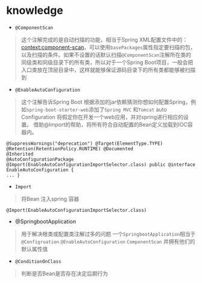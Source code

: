 # knowledge


- `@ComponentScan`
> 这个注解完成的是自动扫描的功能，相当于Spring XML配置文件中的：<context:component-scan>，可以使用`basePackages`属性指定要扫描的包，以及扫描的条件。如果不设置的话默认扫描`@ComponentScan`注解所在类的同级类和同级目录下的所有类，所以对于一个Spring Boot项目，一般会把入口类放在顶层目录中，这样就能够保证源码目录下的所有类都能够被扫描到

- `@EnableAutoConfiguration`
>    这个注解告诉Spring Boot 根据添加的jar依赖猜测你想如何配置Spring，例如`spring-boot-starter-web`添加了`Spring MVC` 和`Tomcat` auto Configuration 将假定你在开发一个web应用，并对spring进行相应的设置。
> 借助@Import的帮助，将所有符合自动配置的Bean定义加载到IOC容器内。

```
@SuppressWarnings("deprecation") @Target(ElementType.TYPE) @Retention(RetentionPolicy.RUNTIME) @Documented
@Inherited
@AutoConfigurationPackage @Import(EnableAutoConfigurationImportSelector.class) public @interface EnableAutoConfiguration {
... }
```

- `Import`
> 将Bean 注入spring 容器
```
@Import(EnableAutoConfigurationImportSelector.class)
```



- @SpringbootApplication
> 用于解决根类或配置类注解过多的问题 一个`SpringbootApplication`相当于 `@Configruation` `@EnableAutoConfiguration` `ComponentScan` 并拥有他们的默认属性值


- `@ConditionOnClass`
> 判断是否Bean是否存在决定后期行为
